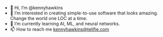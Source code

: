 - 👋 Hi, I’m @kennyhawkins
- 👀 I’m interested in creating simple-to-use software that looks amazing. Change the world one LOC at a time.
- 🌱 I’m currently learning AI, ML, and neural networks.
- 📫 How to reach me kennyhawkins@telifie.com

<!---
kennyhawkins/kennyhawkins is a ✨ special ✨ repository because its `README.md` (this file) appears on your GitHub profile.
You can click the Preview link to take a look at your changes.
--->
